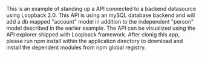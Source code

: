 This is an example of standing up a API connected to a backend datasource using Loopback 2.0. This API is using an mySQL database backend and will add a db mapped "account" model in addition to the independent "person" model described in the earlier example. The API can be visualized using the API explorer shipped with Loopback framework. After clonig this app, please run npm install within the application directory to download and install the dependent modules from npm global registry.
